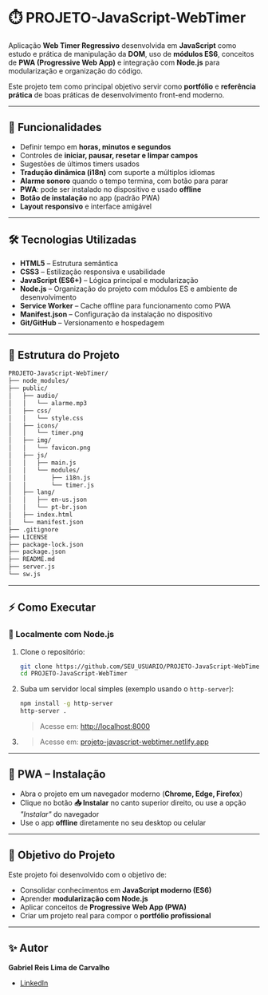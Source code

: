 # ⏱️ PROJETO-JavaScript-WebTimer  

Aplicação **Web Timer Regressivo** desenvolvida em **JavaScript** como estudo e prática de manipulação da **DOM**, uso de **módulos ES6**, conceitos de **PWA (Progressive Web App)** e integração com **Node.js** para modularização e organização do código.  

Este projeto tem como principal objetivo servir como **portfólio** e **referência prática** de boas práticas de desenvolvimento front-end moderno.  

---

## 🚀 Funcionalidades  

- Definir tempo em **horas, minutos e segundos**  
- Controles de **iniciar, pausar, resetar e limpar campos**  
- Sugestões de últimos timers usados  
- **Tradução dinâmica (i18n)** com suporte a múltiplos idiomas  
- **Alarme sonoro** quando o tempo termina, com botão para parar  
- **PWA**: pode ser instalado no dispositivo e usado **offline**  
- **Botão de instalação** no app (padrão PWA)  
- **Layout responsivo** e interface amigável  

---

## 🛠️ Tecnologias Utilizadas  

- **HTML5** – Estrutura semântica  
- **CSS3** – Estilização responsiva e usabilidade  
- **JavaScript (ES6+)** – Lógica principal e modularização  
- **Node.js** – Organização do projeto com módulos ES e ambiente de desenvolvimento  
- **Service Worker** – Cache offline para funcionamento como PWA  
- **Manifest.json** – Configuração da instalação no dispositivo  
- **Git/GitHub** – Versionamento e hospedagem  

---

## 📂 Estrutura do Projeto  

```bash
PROJETO-JavaScript-WebTimer/
├── node_modules/
├── public/
│   ├── audio/
│   │   └── alarme.mp3
│   ├── css/
│   │   └── style.css
│   ├── icons/
│   │   └── timer.png
│   ├── img/
│   │   └── favicon.png
│   ├── js/
│   │   ├── main.js
│   │   └── modules/
│   │       ├── i18n.js
│   │       └── timer.js
│   ├── lang/
│   │   ├── en-us.json
│   │   └── pt-br.json
│   ├── index.html
│   └── manifest.json
├── .gitignore
├── LICENSE
├── package-lock.json
├── package.json
├── README.md
├── server.js
└── sw.js
```

---

## ⚡ Como Executar  

### 🔹 Localmente com Node.js  

1. Clone o repositório:  
   ```bash
   git clone https://github.com/SEU_USUARIO/PROJETO-JavaScript-WebTimer.git
   cd PROJETO-JavaScript-WebTimer
   ```

2. Suba um servidor local simples (exemplo usando o `http-server`):  
   ```bash
   npm install -g http-server
   http-server .
   ```
   > Acesse em: [http://localhost:8000](http://localhost:8000)  

3. > Acesse em: [projeto-javascript-webtimer.netlify.app](projeto-javascript-webtimer.netlify.app)  

---

## 📱 PWA – Instalação  

- Abra o projeto em um navegador moderno (**Chrome, Edge, Firefox**)  
- Clique no botão **📥 Instalar** no canto superior direito, ou use a opção *"Instalar"* do navegador  
- Use o app **offline** diretamente no seu desktop ou celular  

---

## 🎯 Objetivo do Projeto  

Este projeto foi desenvolvido com o objetivo de:  
- Consolidar conhecimentos em **JavaScript moderno (ES6)**  
- Aprender **modularização com Node.js**  
- Aplicar conceitos de **Progressive Web App (PWA)**  
- Criar um projeto real para compor o **portfólio profissional**  

---

## ✨ Autor  

**Gabriel Reis Lima de Carvalho**  
- [LinkedIn](https://www.linkedin.com/in/gabriel-reis-b8b152198/)  
